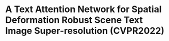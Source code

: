 # A Text Attention Network for Spatial Deformation Robust Scene Text Image Super-resolution (CVPR2022)


